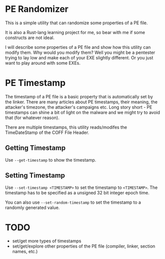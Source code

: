 # PE Randomizer

This is a simple utility that can randomize some properties of a PE file.

It is also a Rust-lang learning project for me, so bear with me if some constructs are not ideal.

I will describe some properties of a PE file and show how this utility can modify them.
Why would you modify them?
Well you might be a pentester trying to lay low and make each of your EXE slightly different.
Or you just want to play around with some EXEs.

# PE Timestamp

The timestamp of a PE file is a basic property that is automatically set by the linker.
There are many articles about PE timestamps, their meaning, the attacker's timezone, the attacker's campaigns etc.
Long story short - PE timestamps can shine a bit of light on the malware and we might try to avoid that (for whatever reason).

There are multiple timestamps, this utility reads/modifes the TimeDateStamp of the COFF File Header.

## Getting Timestamp

Use `--get-timestamp` to show the timestamp.

## Setting Timestamp

Use `--set-timestamp <TIMESTAMP>` to set the timestamp to `<TIMESTAMP>`.
The timestamp has to be specified as a unsigned 32 bit integer epoch time.

You can also use `--set-random-timestamp` to set the timestamp to a randomly generated value.

# TODO

* set/get more types of timestamps
* set/get/explore other properties of the PE file (compiler, linker, section names, etc.)
